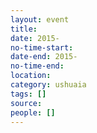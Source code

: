 ```yaml
---
layout: event 
title: 
date: 2015-
no-time-start: 
date-end: 2015-
no-time-end: 
location: 
category: ushuaia
tags: []
source: 
people: []
---
```


